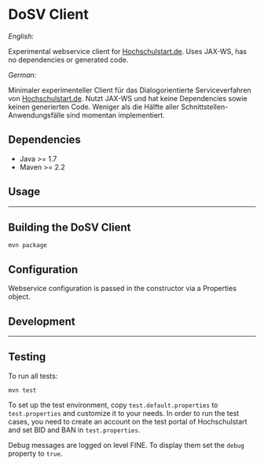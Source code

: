 DoSV Client
===========

*English:*

Experimental webservice client for [Hochschulstart.de](http://www.hochschulstart.de/index.php?id=3291&L=1).
Uses JAX-WS, has no dependencies or generated code.

*German:*

Minimaler experimenteller Client für das Dialogorientierte Serviceverfahren von
[Hochschulstart.de](http://www.hochschulstart.de/?id=3291).
Nutzt JAX-WS und hat keine Dependencies sowie keinen generierten Code.
Weniger als die Hälfte aller Schnittstellen-Anwendungsfälle sind momentan implementiert.


Dependencies
------------
 * Java >= 1.7
 * Maven >= 2.2
 
Usage
-----
-----

Building the DoSV Client
------------------------
    mvn package

Configuration
-------------

Webservice configuration is passed in the constructor via a Properties object. 

Development
-----------
-----------

Testing
------

To run all tests:

    mvn test

To set up the test environment, copy `test.default.properties` to `test.properties` and customize it
to your needs.
In order to run the test cases, you need to create an account on the test portal of Hochschulstart
and set BID and BAN in `test.properties`.

Debug messages are logged on level FINE. To display them set the `debug` property to `true`.
